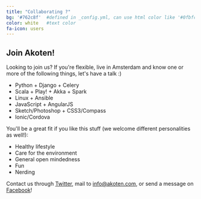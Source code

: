 ```yaml
---
title: "Collaborating ?"
bg: '#762c8f'  #defined in _config.yml, can use html color like '#0fbfcf'
color: white   #text color
fa-icon: users 
---
```


## Join Akoten!

Looking to join us? If you're flexible, live in Amsterdam and know one or more of the following things, let's have a talk :)

- Python + Django + Celery
- Scala + Play! + Akka + Spark
- Linux + Ansible
- JavaScript + AngularJS
- Sketch/Photoshop + CSS3/Compass
- Ionic/Cordova

You'll be a great fit if you like this stuff (we welcome different personalities as well!):

- Healthy lifestyle
- Care for the environment
- General open mindedness
- Fun
- Nerding


Contact us through <a href="https://twitter.com/AkotenSocial" target="_blank">Twitter</a>, mail to <info@akoten.com>, or send a message on <a href="https://facebook.com/Akoten" target="_blank">Facebook</a>!
 
 